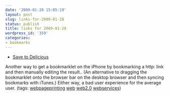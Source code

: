 ```yaml
---
date: '2009-01-28 15:05:19'
layout: post
slug: links-for-2009-01-28
status: publish
title: links for 2009-01-28
wordpress_id: '359'
categories:
- bookmarks
---
```


  * [Save to Delicious](http://delicioussafari.com/___?javascript:window.location='dsbookmarks://save?url='+encodeURIComponent(document.location)+'&title='+encodeURIComponent(document.title))


Another way to get a bookmarklet on the iPhone by bookmarking a http: link and then manually editing the result.. (An alternative to dragging the bookmarklet onto the browser bar on the desktop browser and then syncing bookmarks with iTunes.)  Either way, a bad user experience for the average user. (tags: [webpageprinting](http://delicious.com/eob/webpageprinting) [web](http://delicious.com/eob/web) [web2.0](http://delicious.com/eob/web2.0) [webservices](http://delicious.com/eob/webservices))



